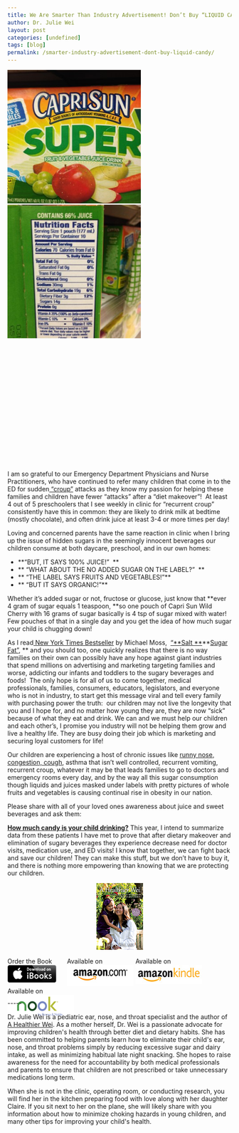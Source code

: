 ```yaml
---
title: We Are Smarter Than Industry Advertisement! Don’t Buy “LIQUID CANDY”!
author: Dr. Julie Wei
layout: post
categories: [undefined]
tags: [blog]
permalink: /smarter-industry-advertisement-dont-buy-liquid-candy/
---
```

<img class="alignleft size-medium wp-image-1071" src="/wp-content/uploads/2014/06/IMG_2101-300x300.jpg" alt="IMG_2101" width="300" height="300" />

<img class="alignleft size-medium wp-image-1070" src="/wp-content/uploads/2014/06/IMG_2100-300x300.jpg" alt="IMG_2100" width="300" height="300" />

&nbsp;

&nbsp;

&nbsp;

&nbsp;

&nbsp;

&nbsp;

&nbsp;

&nbsp;

&nbsp;

I am so grateful to our Emergency Department Physicians and Nurse Practitioners, who have continued to refer many children that come in to the ED for sudden[ “croup”][1] attacks as they know my passion for helping these families and children have fewer “attacks” after a “diet makeover”!  At least 4 out of 5 preschoolers that I see weekly in clinic for “recurrent croup” consistently have this in common: they are likely to drink milk at bedtime (mostly chocolate), and often drink juice at least 3-4 or more times per day!

Loving and concerned parents have the same reaction in clinic when I bring up the issue of hidden sugars in the seemingly innocent beverages our children consume at both daycare, preschool, and in our own homes:

  * **“BUT, IT SAYS 100% JUICE!”  **
  * ** “WHAT ABOUT THE NO ADDED SUGAR ON THE LABEL?”  **
  * ** “THE LABEL SAYS FRUITS AND VEGETABLES!”**
  * ** “BUT IT SAYS ORGANIC!”**

Whether it’s added sugar or not, fructose or glucose, just know that **ever 4 gram of sugar equals 1 teaspoon, **so one pouch of Capri Sun Wild Cherry with 16 grams of sugar basically is 4 tsp of sugar mixed with water! Few pouches of that in a single day and you get the idea of how much sugar your child is chugging down!

As I read[ New York Times Bestseller][2] by Michael Moss,  [“**Salt **][3]**[Sugar Fat”][3], ** and you should too, one quickly realizes that there is no way families on their own can possibly have any hope against giant industries that spend millions on advertising and marketing targeting families and worse, addicting our infants and toddlers to the sugary beverages and foods!  The only hope is for all of us to come together, medical professionals, families, consumers, educators, legislators, and everyone who is not in industry, to start get this message viral and tell every family with purchasing power the truth:  our children may not live the longevity that you and I hope for, and no matter how young they are, they are now “sick” because of what they eat and drink. We can and we must help our children and each other’s, I promise you industry will not be helping them grow and live a healthy life. They are busy doing their job which is marketing and securing loyal customers for life!

Our children are experiencing a host of chronic issues like [runny nose, congestion, cough][4], asthma that isn’t well controlled, recurrent vomiting, recurrent croup, whatever it may be that leads families to go to doctors and emergency rooms every day, and by the way all this sugar consumption though liquids and juices masked under labels with pretty pictures of whole fruits and vegetables is causing continual rise in obesity in our nation.

Please share with all of your loved ones awareness about juice and sweet beverages and ask them:

[**How much candy is your child drinking?**][5] This year, I intend to summarize data from these patients I have met to prove that after dietary makeover and elimination of sugary beverages they experience decrease need for doctor visits, medication use, and ED visits! I know that together, we can fight back and save our children! They can make this stuff, but we don’t have to buy it, and there is nothing more empowering than knowing that we are protecting our children.

<span style="width:105px;display:table;margin:0 auto;"><a href="the-book/"><img src="/wp-content/uploads/2014/04/AHealthierWei_cover_150.png" /></a></span>

<p style="height:80px">
  <span style="width:130px;display:inline-block;vertical-align:top;"> Order the Book <a href="https://itunes.apple.com/us/book/a-healthier-wei/id806784060?ls=1&mt=11#" target="_blank" > <img class="size-full wp-image-944" alt="Apple iBooks" title="Apple iBooks" src="/wp-content/uploads/2014/02/Download_on_iBooks_Badge_US-UK_110x40_090513.png" width="110" height="40" /></a> </span> <span style="width:150px;display:inline-block;vertical-align:top;">Available on <a href="http://amzn.to/1fSNqeb" target="_blank" > <img class="size-full wp-image-945" alt="Amazon.com" title="Amazon.com" src="/wp-content/uploads/2014/02/amazon_com_logo_160.jpg" width="160" height="47" /> </a> </span> <span  style="width:150px;display:inline-block;vertical-align:top;">Available on <a href="http://amzn.to/1eHEfNl" target="_blank" > <img class="size-full wp-image-946" alt="Amazon Kindle" title="Amazon Kindle" src="/wp-content/uploads/2014/02/kindle_logo_160.jpg" width="160" height="43" /> </a> </span> <span style="width:150px;display:inline-block;vertical-align:top;">Available on <a href="http://www.barnesandnoble.com/w/a-healthier-wei-julie-wei/1118260302?ean=2940148244592&itm=1&usri=2940148244592" target="_blank" > <img class="size-full wp-image-947" alt="Nook" title="Nook" src="/wp-content/uploads/2014/02/nook_logo_160.png" width="160" height="52" /></a> </span>
</p>

\-----

Dr. Julie Wei is a pediatric ear, nose, and throat specialist and the author of [A Healthier Wei][6]. As a mother herself, Dr. Wei is a passionate advocate for improving children's health through better diet and dietary habits. She has been committed to helping parents learn how to eliminate their child's ear, nose, and throat problems simply by reducing excessive sugar and dairy intake, as well as minimizing habitual late night snacking. She hopes to raise awareness for the need for accountability by both medical professionals and parents to ensure that children are not prescribed or take unnecessary medications long term. 

When she is not in the clinic, operating room, or conducting research, you will find her in the kitchen preparing food with love along with her daughter Claire. If you sit next to her on the plane, she will likely share with you information about how to minimize choking hazards in young children, and many other tips for improving your child's health.

 [1]: recurrent-croup-answer-may-child-drinking/ "Recurrent CROUP – The Answer May be in What Your Child is Drinking!"
 [2]: http://www.nytimes.com/2013/03/18/books/salt-sugar-fat-by-michael-moss.html?pagewanted=all
 [3]: http://www.amazon.com/Salt-Sugar-Fat-Giants-Hooked/dp/1400069807
 [4]: milk-cookie-disease/ "The “Milk and Cookie Disease”"
 [5]: much-candy-child-drinking/ "How Much Candy Is Your Child Drinking? [Infographic]"
 [6]: the-book